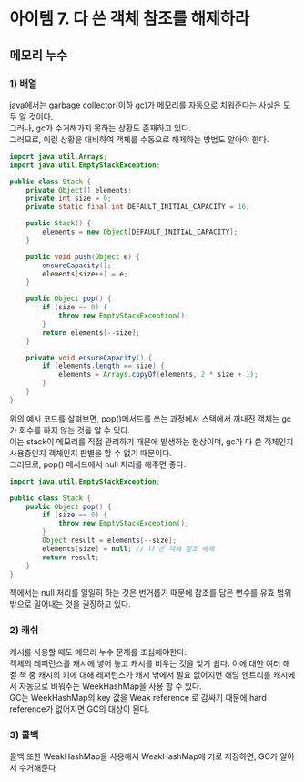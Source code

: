 # 아이템 7. 다 쓴 객체 참조를 해제하라

## 메모리 누수

### 1) 배열
java에서는 garbage collector(이하 gc)가 메모리를 자동으로 치워준다는 사실은 모두 알 것이다.<br>
그러나, gc가 수거해가지 못하는 상황도 존재하고 있다. <br>
그러므로, 이런 상황을 대비하여 객체를 수동으로 해제하는 방법도 알아야 한다.<br>

```java
import java.util.Arrays;
import java.util.EmptyStackException;

public class Stack {
    private Object[] elements;
    private int size = 0;
    private static final int DEFAULT_INITIAL_CAPACITY = 16;

    public Stack() {
        elements = new Object[DEFAULT_INITIAL_CAPACITY];
    }

    public void push(Object e) {
        ensureCapacity();
        elements[size++] = e;
    }

    public Object pop() {
        if (size == 0) {
            throw new EmptyStackException();
        }
        return elements[--size];
    }

    private void ensureCapacity() {
        if (elements.length == size) {
            elements = Arrays.copyOf(elements, 2 * size + 1);
        }
    }
}
```

위의 예시 코드를 살펴보면, pop()메서드를 쓰는 과정에서 스택에서 꺼내진 객체는 gc가 회수를 하지 않는 것을 알 수 있다. <br>
이는 stack이 메모리를 직접 관리하기 때문에 발생하는 현상이며, gc가 다 쓴 객체인지 사용중인지 객체인지 판별을 할 수 없기 때문이다. <br>
그러므로, pop() 메서드에서 null 처리를 해주면 좋다.

```java
import java.util.EmptyStackException;

public class Stack {
    public Object pop() {
        if (size == 0) {
            throw new EmptyStackException();
        }
        Object result = elements[--size];
        elements[size] = null; // 다 쓴 객체 참조 해제
        return result;
    }
}
```
책에서는 null  처리를 일일히 하는 것은 번거롭기 때문에 참조를 담은 변수를 유효 범위 밖으로 밀어내는 것을 권장하고 있다. 

### 2) 캐쉬

캐시를 사용할 때도 메모리 누수 문제를 조심해야한다. <br>
객체의 레퍼런스를 캐시에 넣어 놓고 캐시를 비우는 것을 잊기 쉽다. 
이에 대한 여러 해결 책 중 캐시의 키에 대해 레퍼런스가 캐시 밖에서 필요 없어지면 해당 엔트리를 캐시에서 자동으로 비워주는 WeekHashMap을 사용 할 수 있다.
<br>
GC는 WeekHashMap의 key 값을 Weak reference 로 감싸기 때문에 hard reference가 없어지면 GC의 대상이 된다. 

### 3) 콜백
콜백 또한 WeakHashMap을 사용해서 WeakHashMap에 키로 저장하면, GC가 알아서 수거해준다





